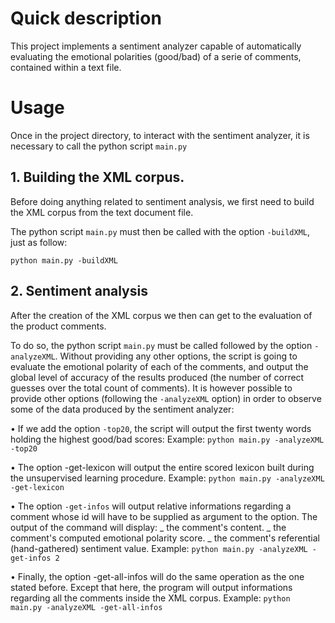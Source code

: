 # Quick description #

This project implements a sentiment analyzer capable of automatically evaluating the emotional
polarities (good/bad) of a serie of comments, contained within a text file.

# Usage #

Once in the project directory, to interact with the sentiment analyzer, it is necessary to call
the python script `main.py`

## 1. Building the XML corpus. ##

Before doing anything related to sentiment analysis, we first need to build the XML corpus
from the text document file.

The python script `main.py` must then be called with the option `-buildXML`, just as
follow:

`python main.py -buildXML`

## 2. Sentiment analysis ##

After the creation of the XML corpus we then can get to the evaluation of the product
comments.

To do so, the python script `main.py` must be called followed by the option `-analyzeXML`.
Without providing any other options, the script is going to evaluate the emotional polarity of
each of the comments, and output the global level of accuracy of the results produced (the
number of correct guesses over the total count of comments).
It is however possible to provide other options (following the `-analyzeXML` option) in order
to observe some of the data produced by the sentiment analyzer:

• If we add the option `-top20`, the script will output the first twenty words holding the
highest good/bad scores:
Example:
`python main.py -analyzeXML -top20`

• The option -get-lexicon will output the entire scored lexicon built during the
unsupervised learning procedure.
Example:
`python main.py -analyzeXML -get-lexicon`

• The option `-get-infos` will output relative informations regarding a comment whose
id will have to be supplied as argument to the option.
The output of the command will display:
_ the comment's content.
_ the comment's computed emotional polarity score.
_ the comment's referential (hand-gathered) sentiment value.
Example:
`python main.py -analyzeXML -get-infos 2`

• Finally, the option -get-all-infos will do the same operation as the one stated
before. Except that here, the program will output informations regarding all the
comments inside the XML corpus.
Example:
`python main.py -analyzeXML -get-all-infos`
